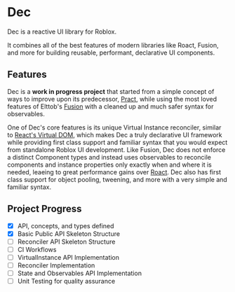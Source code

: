 # Dec
Dec is a reactive UI library for Roblox.

It combines all of the best features of modern libraries like Roact, Fusion, and more for building reusable, performant, declarative UI components.

## Features

Dec is a **work in progress project** that started from a simple concept of ways to improve upon its predecessor, [Pract](https://github.com/AmberGraceRBLX/Pract), while using the most loved features of Elttob's [Fusion](https://elttob.uk/Fusion) with a cleaned up and much safer syntax for observables.

One of Dec's core features is its unique Virtual Instance reconciler, similar to [React's Virtual DOM](https://react.dev), which makes Dec a truly declarative UI framework while providing first class support and familiar syntax that you would expect from standalone Roblox UI development. Like Fusion, Dec does not enforce a distinct Component types and instead uses observables to reconcile components and instance properties only exactly when and where it is needed, leaeing to great performance gains over [Roact](https://roblox.github.io/roact). Dec also has first class support for object pooling, tweening, and more with a very simple and familiar syntax.



## Project Progress
- [X] API, concepts, and types defined
- [X] Basic Public API Skeleton Structure
- [ ] Reconciler API Skeleton Structure
- [ ] CI Workflows
- [ ] VirtualInstance API Implementation
- [ ] Reconciler Implementation
- [ ] State and Observables API Implementation
- [ ] Unit Testing for quality assurance
